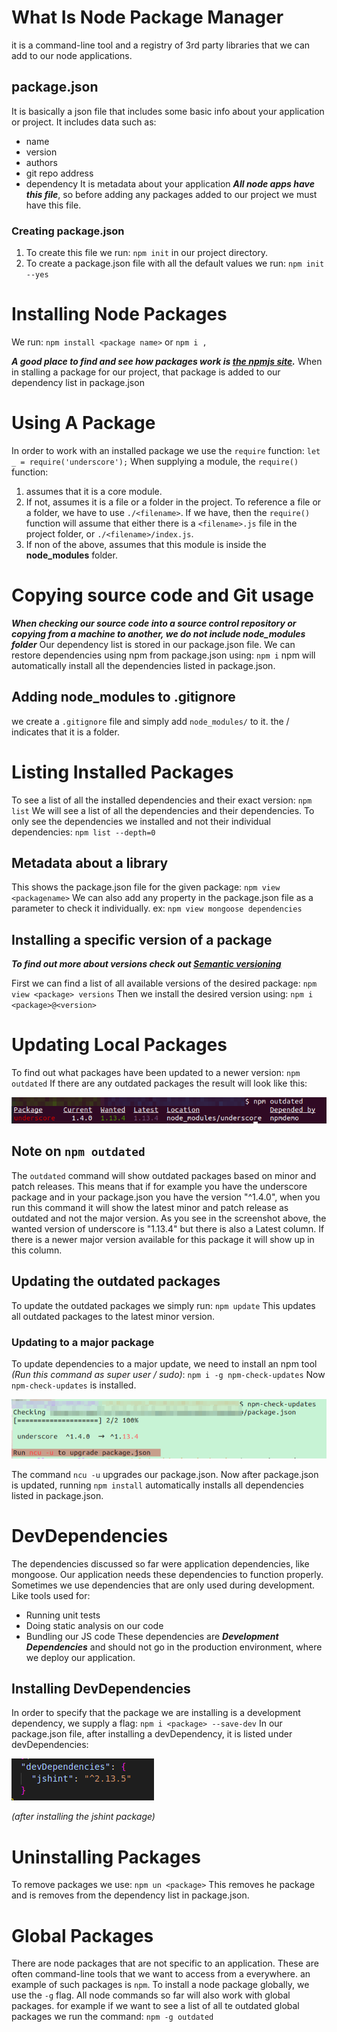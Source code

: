 # What Is Node Package Manager

it is a command-line tool and a registry of 3rd party libraries that we can add to our node applications.

## package.json

It is basically a json file that includes some basic info about your application or project. It includes data such as:

- name
- version
- authors
- git repo address
- dependency
    It is metadata about your application
    ***All node apps have this file***, so before adding any packages added to our project we must have this file.

### Creating package.json

1.  To create this file we run:
    `npm init`
    in our project directory.
2.  To create a package.json file with all the default values we run:
    `npm init --yes`

# Installing Node Packages

We run:
`npm install <package name>` or `npm i ,`

***A good place to find and see how packages work is [the npmjs site](https://www.npmjs.com/).***
When in stalling a package for our project, that package is added to our dependency list in package.json

# Using A Package

In order to work with an installed package we use the `require` function:
`let _ = require('underscore');`
When supplying a module, the `require()` function:

1.  assumes that it is a core module.
2.  If not, assumes it is a file or a folder in the project. To reference a file or a folder, we have to use `./<filename>`. If we have, then the `require()` function will assume that either there is a `<filename>.js` file in the project folder, or `./<filename>/index.js`.
3.  If non of the above, assumes that this module is inside the **node_modules** folder.

# Copying source code and Git usage

***When checking our source code into a source control repository or copying from a machine to another, we do not include node_modules folder***
Our dependency list is stored in our package.json file. We can restore dependencies using npm from package.json using:
`npm i`
npm will automatically install all the dependencies listed in package.json.

## Adding node_modules to .gitignore

we create a `.gitignore` file and simply add `node_modules/` to it. the / indicates that it is a folder.

# Listing Installed Packages

To see a list of all the installed dependencies and their exact version:
`npm list`
We will see a list of all the dependencies and their dependencies.
To only see the dependencies we installed and not their individual dependencies:
`npm list --depth=0`

## Metadata about a library

This shows the package.json file for the given package:
`npm view <packagename>`
We can also add any property in the package.json file as a parameter to check it individually. ex:
`npm view mongoose dependencies`

## Installing a specific version of a package

***To find out more about versions check out [Semantic versioning](../../Node.js/02.NPM/Semantic%20versioning.md)***

First we can find a list of all available versions of the desired package:
`npm view <package> versions`
Then we install the desired version using:
`npm i <package>@<version>`

# Updating Local Packages

To find out what packages have been updated to a newer version:
`npm outdated`
If there are any outdated packages the result will look like this:

![8b25f2e746f8a14973d1f173deb20942.png](../../_resources/8b25f2e746f8a14973d1f173deb20942.png)

## Note on `npm outdated`

The `outdated` command will show outdated packages based on minor and patch releases. This means that if for example you have the underscore package and in your package.json you have the version "^1.4.0", when you run this command it will show the latest minor and patch release as outdated and not the major version. As you see in the screenshot above, the wanted version of underscore is "1.13.4" but there is also a Latest column. If there is a newer major version available for this package it will show up in this column.

## Updating the outdated packages

To update the outdated packages we simply run:
`npm update`
This updates all outdated packages to the latest minor version.

### Updating to a major package

To update dependencies to a major update, we need to install an npm tool *(Run this command as super user / sudo)*:
`npm i -g npm-check-updates`
Now `npm-check-updates` is installed.

![d1b9412fdc4f251881d6a3262070dcdf.png](../../_resources/d1b9412fdc4f251881d6a3262070dcdf.png)

The command `ncu -u` upgrades our package.json. Now after package.json is updated, running `npm install` automatically installs all dependencies listed in package.json.

# DevDependencies

The dependencies discussed so far were application dependencies, like mongoose. Our application needs these dependencies to function properly.
Sometimes we use dependencies that are only used during development. Like tools used for:

- Running unit tests
- Doing static analysis on our code
- Bundling our JS code
    These dependencies are ***Development Dependencies*** and should not go in the production environment, where we deploy our application.

## Installing DevDependencies

In order to specify that the package we are installing is a development dependency, we supply a flag:
`npm i <package> --save-dev`
In our package.json file, after installing a devDependency, it is listed under devDependencies:

![1a488027a8f26ed639399fc34e9f546b.png](../../_resources/1a488027a8f26ed639399fc34e9f546b.png)

*(after installing the jshint package)*

# Uninstalling Packages

To remove packages we use:
`npm un <package>`
This removes he package and is removes from the dependency list in package.json.

# Global Packages

There are node packages that are not specific to an application. These are often command-line tools that we want to access from a everywhere.
an example of such packages is `npm`.
To install a node package globally, we use the `-g` flag. All node commands so far will also work with global packages. for example if we want to see a list of all te outdated global packages we run the command:
`npm -g outdated`